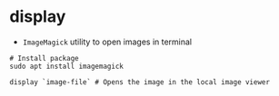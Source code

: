 # display

- `ImageMagick` utility to open images in terminal

```shell
# Install package
sudo apt install imagemagick
```

```shell
display `image-file` # Opens the image in the local image viewer
```
